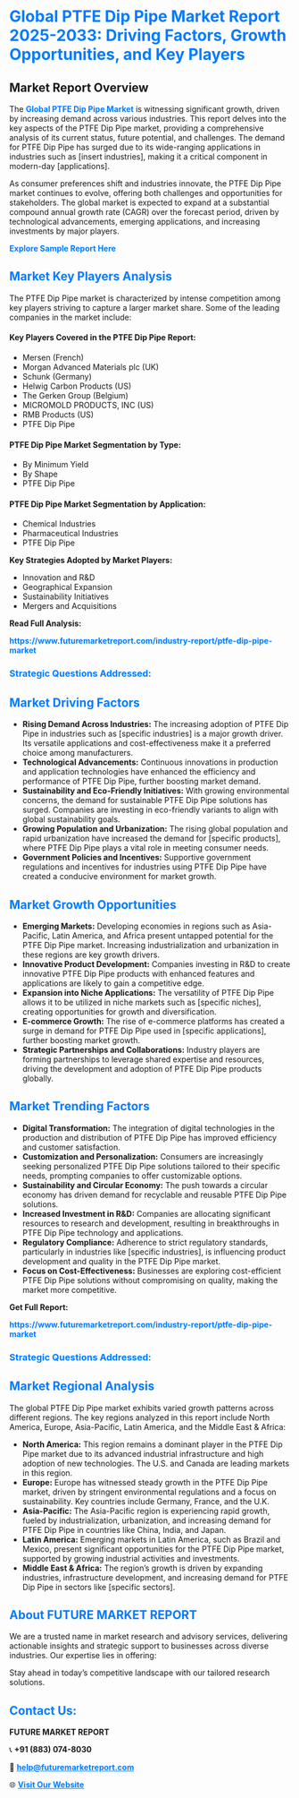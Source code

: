 <h1 style="color: #007BFF;">Global PTFE Dip Pipe Market Report 2025-2033: Driving Factors, Growth Opportunities, and Key Players</h1>

<section id="overview">
<h2>Market Report Overview</h2>
<p>The <a href="https://www.futuremarketreport.com/industry-report/ptfe-dip-pipe-market" style="color: #007BFF; text-decoration: none;"><strong>Global PTFE Dip Pipe Market</strong></a> is witnessing significant growth, driven by increasing demand across various industries. This report delves into the key aspects of the PTFE Dip Pipe market, providing a comprehensive analysis of its current status, future potential, and challenges. The demand for PTFE Dip Pipe has surged due to its wide-ranging applications in industries such as [insert industries], making it a critical component in modern-day [applications].</p>
<p>As consumer preferences shift and industries innovate, the PTFE Dip Pipe market continues to evolve, offering both challenges and opportunities for stakeholders. The global market is expected to expand at a substantial compound annual growth rate (CAGR) over the forecast period, driven by technological advancements, emerging applications, and increasing investments by major players.</p>
</section>

<section id="overview">
<p><a href="https://www.futuremarketreport.com/request-sample/reportId=98618" style="color: #007BFF; text-decoration: none;"><strong>Explore Sample Report Here</strong></a></p>
</section>

<section id="key-players">
<h2 style="color: #007BFF;">Market Key Players Analysis</h2>
<p>The PTFE Dip Pipe market is characterized by intense competition among key players striving to capture a larger market share. Some of the leading companies in the market include:</p>
<h4>Key Players Covered in the PTFE Dip Pipe Report:</h4>
<ul><li>Mersen (French)</li><li>Morgan Advanced Materials plc (UK)</li><li>Schunk (Germany)</li><li>Helwig Carbon Products (US)</li><li>The Gerken Group (Belgium)</li><li>MICROMOLD PRODUCTS, INC (US)</li><li>RMB Products (US)</li><li>PTFE Dip Pipe</li></ul>
<h4>PTFE Dip Pipe Market Segmentation by Type:</h4>
<ul><li>By Minimum Yield</li><li>By Shape</li><li>PTFE Dip Pipe</li></ul>

<h4>PTFE Dip Pipe Market Segmentation by Application:</h4>
<ul><li>Chemical Industries</li><li>Pharmaceutical Industries</li><li>PTFE Dip Pipe</li></ul>
<p><strong>Key Strategies Adopted by Market Players:</strong></p>
<ul>
<li>Innovation and R&D</li>
<li>Geographical Expansion</li>
<li>Sustainability Initiatives</li>
<li>Mergers and Acquisitions</li>
</ul>
</section>

<section>
<p><strong>Read Full Analysis: </strong></p><a href="https://www.futuremarketreport.com/industry-report/ptfe-dip-pipe-market" style="color: #007BFF; text-decoration: none;"><strong>https://www.futuremarketreport.com/industry-report/ptfe-dip-pipe-market</strong></a>
<h3 style="color: #007BFF;">Strategic Questions Addressed:</h3>
</section>

<section id="driving-factors">
<h2 style="color: #007BFF;">Market Driving Factors</h2>
<ul>
<li><strong>Rising Demand Across Industries:</strong> The increasing adoption of PTFE Dip Pipe in industries such as [specific industries] is a major growth driver. Its versatile applications and cost-effectiveness make it a preferred choice among manufacturers.</li>
<li><strong>Technological Advancements:</strong> Continuous innovations in production and application technologies have enhanced the efficiency and performance of PTFE Dip Pipe, further boosting market demand.</li>
<li><strong>Sustainability and Eco-Friendly Initiatives:</strong> With growing environmental concerns, the demand for sustainable PTFE Dip Pipe solutions has surged. Companies are investing in eco-friendly variants to align with global sustainability goals.</li>
<li><strong>Growing Population and Urbanization:</strong> The rising global population and rapid urbanization have increased the demand for [specific products], where PTFE Dip Pipe plays a vital role in meeting consumer needs.</li>
<li><strong>Government Policies and Incentives:</strong> Supportive government regulations and incentives for industries using PTFE Dip Pipe have created a conducive environment for market growth.</li>
</ul>
</section>

<section id="growth-opportunities">
<h2 style="color: #007BFF;">Market Growth Opportunities</h2>
<ul>
<li><strong>Emerging Markets:</strong> Developing economies in regions such as Asia-Pacific, Latin America, and Africa present untapped potential for the PTFE Dip Pipe market. Increasing industrialization and urbanization in these regions are key growth drivers.</li>
<li><strong>Innovative Product Development:</strong> Companies investing in R&D to create innovative PTFE Dip Pipe products with enhanced features and applications are likely to gain a competitive edge.</li>
<li><strong>Expansion into Niche Applications:</strong> The versatility of PTFE Dip Pipe allows it to be utilized in niche markets such as [specific niches], creating opportunities for growth and diversification.</li>
<li><strong>E-commerce Growth:</strong> The rise of e-commerce platforms has created a surge in demand for PTFE Dip Pipe used in [specific applications], further boosting market growth.</li>
<li><strong>Strategic Partnerships and Collaborations:</strong> Industry players are forming partnerships to leverage shared expertise and resources, driving the development and adoption of PTFE Dip Pipe products globally.</li>
</ul>
</section>

<section id="trending-factors">
<h2 style="color: #007BFF;">Market Trending Factors</h2>
<ul>
<li><strong>Digital Transformation:</strong> The integration of digital technologies in the production and distribution of PTFE Dip Pipe has improved efficiency and customer satisfaction.</li>
<li><strong>Customization and Personalization:</strong> Consumers are increasingly seeking personalized PTFE Dip Pipe solutions tailored to their specific needs, prompting companies to offer customizable options.</li>
<li><strong>Sustainability and Circular Economy:</strong> The push towards a circular economy has driven demand for recyclable and reusable PTFE Dip Pipe solutions.</li>
<li><strong>Increased Investment in R&D:</strong> Companies are allocating significant resources to research and development, resulting in breakthroughs in PTFE Dip Pipe technology and applications.</li>
<li><strong>Regulatory Compliance:</strong> Adherence to strict regulatory standards, particularly in industries like [specific industries], is influencing product development and quality in the PTFE Dip Pipe market.</li>
<li><strong>Focus on Cost-Effectiveness:</strong> Businesses are exploring cost-efficient PTFE Dip Pipe solutions without compromising on quality, making the market more competitive.</li>
</ul>
</section>

<section>
<p><strong>Get Full Report: </strong></p><a href="https://www.futuremarketreport.com/industry-report/ptfe-dip-pipe-market" style="color: #007BFF; text-decoration: none;"><strong>https://www.futuremarketreport.com/industry-report/ptfe-dip-pipe-market</strong></a>
<h3 style="color: #007BFF;">Strategic Questions Addressed:</h3>
</section>


<section id="regional-analysis">
<h2 style="color: #007BFF;">Market Regional Analysis</h2>
<p>The global PTFE Dip Pipe market exhibits varied growth patterns across different regions. The key regions analyzed in this report include North America, Europe, Asia-Pacific, Latin America, and the Middle East & Africa:</p>
<ul>
<li><strong>North America:</strong> This region remains a dominant player in the PTFE Dip Pipe market due to its advanced industrial infrastructure and high adoption of new technologies. The U.S. and Canada are leading markets in this region.</li>
<li><strong>Europe:</strong> Europe has witnessed steady growth in the PTFE Dip Pipe market, driven by stringent environmental regulations and a focus on sustainability. Key countries include Germany, France, and the U.K.</li>
<li><strong>Asia-Pacific:</strong> The Asia-Pacific region is experiencing rapid growth, fueled by industrialization, urbanization, and increasing demand for PTFE Dip Pipe in countries like China, India, and Japan.</li>
<li><strong>Latin America:</strong> Emerging markets in Latin America, such as Brazil and Mexico, present significant opportunities for the PTFE Dip Pipe market, supported by growing industrial activities and investments.</li>
<li><strong>Middle East & Africa:</strong> The region’s growth is driven by expanding industries, infrastructure development, and increasing demand for PTFE Dip Pipe in sectors like [specific sectors].</li>
</ul>
</section>

<footer>
<h2 style="color: #007BFF;">About FUTURE MARKET REPORT</h2>
<p>We are a trusted name in market research and advisory services, delivering actionable insights and strategic support to businesses across diverse industries. Our expertise lies in offering:</p>

<p>Stay ahead in today’s competitive landscape with our tailored research solutions.</p>

<h2 style="color: #007BFF;">Contact Us:</h2>
<p><strong>FUTURE MARKET REPORT</strong></p>
<p>📞 <strong>+91 (883) 074-8030</strong></p>
<p>📧 <strong><a href="mailto:help@futuremarketreport.com" style="color: #007BFF;">help@futuremarketreport.com</a></strong></p>
<p>🌐 <strong><a href="https://www.futuremarketreport.com/" style="color: #007BFF;">Visit Our Website</a></strong></p>
</footer>